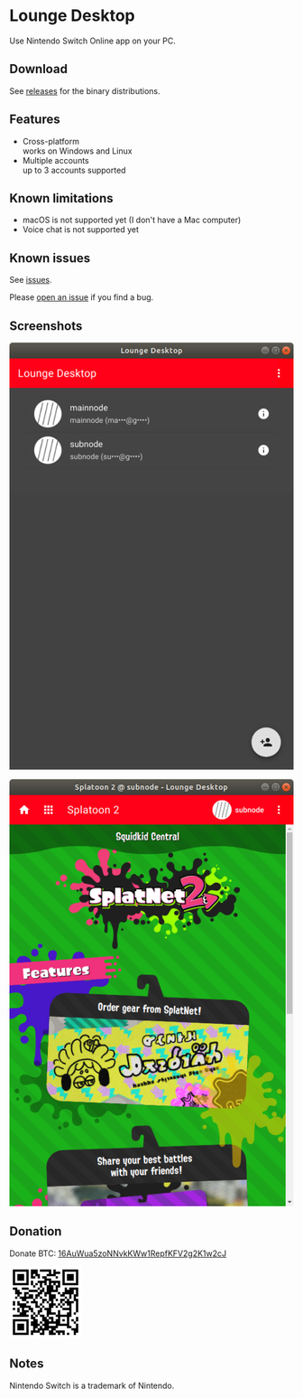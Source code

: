 # Lounge Desktop

Use Nintendo Switch Online app on your PC.

## Download

See [releases](../../releases) for the binary distributions.

## Features

- Cross-platform  
  works on Windows and Linux
- Multiple accounts  
  up to 3 accounts supported

## Known limitations

- macOS is not supported yet (I don't have a Mac computer)
- Voice chat is not supported yet

## Known issues

See [issues](../../issues).

Please [open an issue](../../issues/new) if you find a bug.

## Screenshots

![Screenshot 01](ss01.png)

![Screenshot 02](ss02.png)

## Donation

Donate BTC:
[16AuWua5zoNNvkKWw1RepfKFV2g2K1w2cJ](bitcoin:16AuWua5zoNNvkKWw1RepfKFV2g2K1w2cJ)

[![QR code](btcqr.png)](bitcoin:16AuWua5zoNNvkKWw1RepfKFV2g2K1w2cJ)

## Notes

Nintendo Switch is a trademark of Nintendo.
